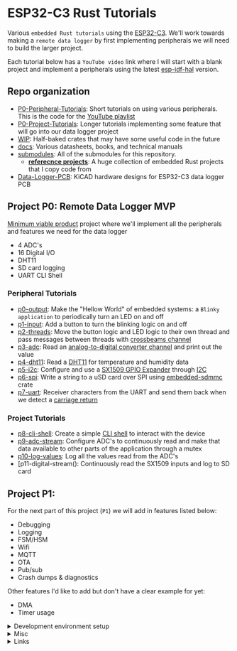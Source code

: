 # ESP32-C3 Rust Tutorials

Various `embedded Rust tutorials` using the [ESP32-C3](https://www.espressif.com/en/products/socs/esp32-c3). We'll work towards making a `remote data logger` by first implementing peripherals we will need to build the larger project.

Each tutorial below has a `YouTube video` link where I will start with a blank project and implement a peripherals using the latest [esp-idf-hal](https://github.com/esp-rs/esp-idf-hal) version. 

## Repo organization

- [P0-Peripheral-Tutorials](https://github.com/shanemmattner/ESP32-C3_Rust_Tutorials/tree/main/P0-Peripheral-Tutorials): Short tutorials on using various peripherals. This is the code for the [YouTube playlist](https://youtube.com/playlist?list=PLkch9g9DEE0Lkm1LqcD7pZNDmXEczOo-a)
- [P0-Project-Tutorials](https://github.com/shanemmattner/ESP32-C3_Rust_Tutorials/tree/main/P0-Project-Tutorials): Longer tutorials implementing some feature that will go into our data logger project
- [WIP](https://github.com/shanemmattner/ESP32-C3_Rust_Tutorials/tree/main/WIP): Half-baked crates that may have some useful code in the future
- [docs](https://github.com/shanemmattner/ESP32-C3_Rust_Tutorials/tree/main/docs): Various datasheets, books, and technical manuals
- [submodules](https://github.com/shanemmattner/ESP32-C3_Rust_Tutorials/tree/main/docs): All of the submodules for this repository.
   - <b>[referecnce projects](https://github.com/shanemmattner/ESP32-C3_Rust_Tutorials/tree/main/submodules/reference_projects)</b>: A huge collection of embedded Rust projects that I copy code from
- [Data-Logger-PCB](https://github.com/shanemmattner/ESP32-C3_Rust_Tutorials/tree/main/Data-Logger-PCB): KiCAD hardware designs for ESP32-C3 data logger PCB



## Project P0: Remote Data Logger MVP
[Minimum viable product](https://en.wikipedia.org/wiki/Minimum_viable_product) project where we'll implement all the peripherals and features we need for the data logger
- 4 ADC's
- 16 Digital I/O
- DHT11
- SD card logging
- UART CLI Shell

### Peripheral Tutorials
- [p0-output](https://youtu.be/vUSHaogHs1s): Make the "Hellow World" of embedded systems: a `Blinky application` to periodically turn an LED on and off
- [p1-input](https://youtu.be/2IY27b9TT2k): Add a button to turn the blinking logic on and off
- [p2-threads](https://youtu.be/ht5t39dEa4E): Move the button logic and LED logic to their own thread and pass messages between threads with [crossbeams channel](https://docs.rs/crossbeam/latest/crossbeam/channel/index.html)
- [p3-adc](https://youtu.be/07SVj6R_AhA): Read an [analog-to-digital converter channel](https://en.wikipedia.org/wiki/Analog-to-digital_converter) and print out the value
- [p4-dht11](tbd): Read a [DHT11](https://www.mouser.com/datasheet/2/758/DHT11-Technical-Data-Sheet-Translated-Version-1143054.pdf) for temperature and humidity data  
- [p5-i2c](https://youtu.be/NvEnHJPpavo): Configure and use a [SX1509 GPIO Expander](https://www.sparkfun.com/products/13601) through [I2C](https://learn.sparkfun.com/tutorials/i2c)
- [p6-spi](https://youtu.be/PUL8ehH6eUg): Write a string to a uSD card over SPI using [embedded-sdmmc](https://github.com/rust-embedded-community/embedded-sdmmc-rs) crate
- [p7-uart](https://youtu.be/-xEivxWe29M): Receiver characters from the UART and send them back when we detect a [carriage return](https://developer.mozilla.org/en-US/docs/Glossary/CRLF)

### Project Tutorials
- [p8-cli-shell](): Create a simple [CLI shell](https://interrupt.memfault.com/blog/firmware-shell) to interact with the device
- [p9-adc-stream](): Configure ADC's to continuously read and make that data available to other parts of the application through a mutex
- [p10-log-values](): Log all the values read from the ADC's
- [p11-digital-stream(): Continuously read the SX1509 inputs and log to SD card

## Project P1: 
For the next part of this project (`P1`) we will add in features listed below:
- Debugging
- Logging
- FSM/HSM
- Wifi
- MQTT
- OTA
- Pub/sub
- Crash dumps & diagnostics

Other features I'd like to add but don't have a clear example for yet:
- DMA
- Timer usage

<details>
  <summary>Development environment setup</summary>
  
1. [Install](https://github.com/esp-rs/rust-build) Rust and Xtensa build tools
    - Make sure to `sudo chmod +x export-esp.sh`
2. Start a project using the [esp-idf-template](https://github.com/esp-rs/esp-idf-template) from the private repo home `dir`. I chose all the default options
```
# STD Project
cargo generate https://github.com/esp-rs/esp-idf-template cargo
# NO-STD (Bare-metal) Project
cargo generate https://github.com/esp-rs/esp-template
```
3. Build the `Hello World` program by running `cargo build` in the new project dir. This will take a while to build the first time:
```
cd esp32-rust
cargo build
...
Finished dev [optimized + debuginfo] target(s) in 6m 40s
```
4. Flash the ESP32 with the build artifact:
```
espflash /dev/ttyACM0 target/riscv32imc-esp-espidf/debug/project
```
5. Connect to ESP32 and monitor
```
espmonitor /dev/ttyACM0
```
 </details>


<details>
  <summary>Misc</summary>
  
[Singletons in Embedded Rust](https://docs.rust-embedded.org/book/peripherals/singletons.html)

Pull in code for submodules with:
```
git submodule update --init --recursive
```
</details>


<details>
  <summary>Links</summary>

- [150+ ESP32 project](https://microcontrollerslab.com/esp32-tutorials-projects/)
- [Wokwi ESP32 Rust](https://wokwi.com/rust)
- [ESP32 Tutorials](https://embeddedexplorer.com/esp32/)
- [160+ ESP32 Projects, Tutorials, and Guides](https://randomnerdtutorials.com/projects-esp32/)

